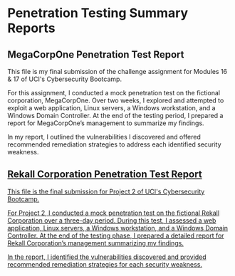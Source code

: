 # Penetration Testing Summary Reports

## MegaCorpOne Penetration Test Report

This file is my final submission of the challenge assignment for Modules 16 &amp; 17 of UCI's Cybersecurity  Bootcamp.

For this assignment, I conducted a mock penetration test on the fictional corporation, MegaCorpOne. Over two weeks, I explored and attempted to exploit a web application, Linux servers, a Windows workstation, and a Windows Domain Controller. At the end of the testing period, I prepared a report for MegaCorpOne’s management to summarize my findings.

In my report, I outlined the vulnerabilities I discovered and offered recommended remediation strategies to address each identified security weakness.



## <a href="https://github.com/Carljo32/RekallCorp_pentest_project2"> Rekall Corporation Penetration Test Report

This file is the final submission for Project 2 of UCI's Cybersecurity  Bootcamp.

For Project 2, I conducted a mock penetration test on the fictional Rekall Corporation over a three-day period. During this test, I assessed a web application, Linux servers, a Windows workstation, and a Windows Domain Controller. At the end of the testing phase, I prepared a detailed report for Rekall Corporation’s management summarizing my findings.

In the report, I identified the vulnerabilities discovered and provided recommended remediation strategies for each security weakness.  
